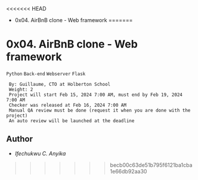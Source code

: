 <<<<<<< HEAD
- 0x04. AirBnB clone - Web framework
=======
# 0x04. AirBnB clone - Web framework
  `Python` `Back-end` `Webserver` `Flask`
```
 By: Guillaume, CTO at Holberton School
 Weight: 2
 Project will start Feb 15, 2024 7:00 AM, must end by Feb 19, 2024 7:00 AM
 Checker was released at Feb 16, 2024 7:00 AM
 Manual QA review must be done (request it when you are done with the project)
 An auto review will be launched at the deadline
```

## Author
* _Ifechukwu C. Anyika_
>>>>>>> becb00c63de51b795f6121ba1cba1e66db92aa30
